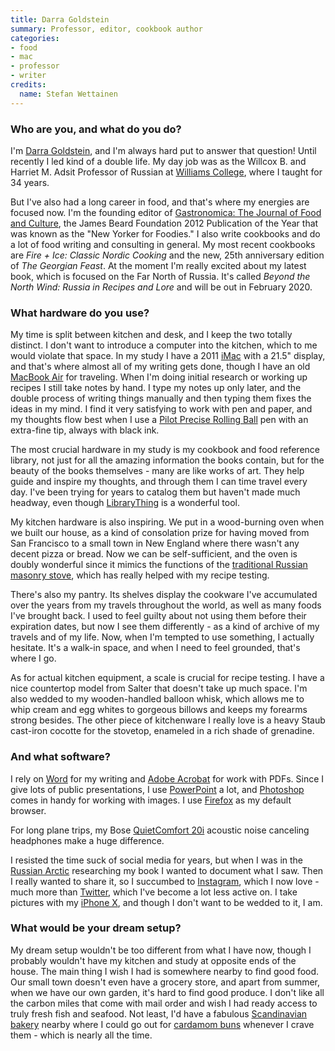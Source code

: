 ```yaml
---
title: Darra Goldstein
summary: Professor, editor, cookbook author
categories:
- food
- mac
- professor
- writer
credits:
  name: Stefan Wettainen
---
```


### Who are you, and what do you do?

I'm [Darra Goldstein](https://darragoldstein.com/ "Darra's website."), and I'm always hard put to answer that question! Until recently I led kind of a double life. My day job was as the Willcox B. and Harriet M. Adsit Professor of Russian at [Williams College](https://www.williams.edu/ "A university in Massachusetts."), where I taught for 34 years.

But I've also had a long career in food, and that's where my energies are focused now. I'm the founding editor of [Gastronomica: The Journal of Food and Culture](https://gastronomica.org/ "A journal of food studies."), the James Beard Foundation 2012 Publication of the Year that was known as the "New Yorker for Foodies." I also write cookbooks and do a lot of food writing and consulting in general. My most recent cookbooks are _Fire + Ice: Classic Nordic Cooking_ and the new, 25th anniversary edition of _The Georgian Feast_. At the moment I'm really excited about my latest book, which is focused on the Far North of Russia. It's called _Beyond the North Wind: Russia in Recipes and Lore_ and will be out in February 2020.

### What hardware do you use?

My time is split between kitchen and desk, and I keep the two totally distinct. I don't want to introduce a computer into the kitchen, which to me would violate that space. In my study I have a 2011 [iMac][] with a 21.5" display, and that's where almost all of my writing gets done, though I have an old [MacBook Air][macbook-air] for traveling. When I'm doing initial research or working up recipes I still take notes by hand. I type my notes up only later, and the double process of writing things manually and then typing them fixes the ideas in my mind. I find it very satisfying to work with pen and paper, and my thoughts flow best when I use a [Pilot Precise Rolling Ball][precise-v5] pen with an extra-fine tip, always with black ink.

The most crucial hardware in my study is my cookbook and food reference library, not just for all the amazing information the books contain, but for the beauty of the books themselves - many are like works of art. They help guide and inspire my thoughts, and through them I can time travel every day. I've been trying for years to catalog them but haven't made much headway, even though [LibraryThing][] is a wonderful tool.

My kitchen hardware is also inspiring. We put in a wood-burning oven when we built our house, as a kind of consolation prize for having moved from San Francisco to a small town in New England where there wasn't any decent pizza or bread. Now we can be self-sufficient, and the oven is doubly wonderful since it mimics the functions of the [traditional Russian masonry stove](http://domovladelets.ru/archive/article-368/ "An article about traditional Russian stoves."), which has really helped with my recipe testing.

There's also my pantry. Its shelves display the cookware I've accumulated over the years from my travels throughout the world, as well as many foods I've brought back. I used to feel guilty about not using them before their expiration dates, but now I see them differently - as a kind of archive of my travels and of my life. Now, when I'm tempted to use something, I actually hesitate. It's a walk-in space, and when I need to feel grounded, that's where I go.

As for actual kitchen equipment, a scale is crucial for recipe testing. I have a nice countertop model from Salter that doesn't take up much space. I'm also wedded to my wooden-handled balloon whisk, which allows me to whip cream and egg whites to gorgeous billows and keeps my forearms strong besides. The other piece of kitchenware I really love is a heavy Staub cast-iron cocotte for the stovetop, enameled in a rich shade of grenadine.

### And what software?

I rely on [Word][] for my writing and [Adobe Acrobat][acrobat] for work with PDFs. Since I give lots of public presentations, I use [PowerPoint][] a lot, and [Photoshop][] comes in handy for working with images. I use [Firefox][] as my default browser.

For long plane trips, my Bose [QuietComfort 20i][quietcomfort-20i] acoustic noise canceling headphones make a huge difference.

I resisted the time suck of social media for years, but when I was in the [Russian Arctic](https://www.thearcticinstitute.org/countries/russia/ "An article about Russian's arctic territories.") researching my book I wanted to document what I saw. Then I really wanted to share it, so I succumbed to [Instagram](https://www.instagram.com/darra.goldstein/ "Darra's Instagram account."), which I now love - much more than [Twitter](https://twitter.com/darra_goldstein "Darra's Twitter account."), which I've become a lot less active on. I take pictures with my [iPhone X][iphone-x], and though I don't want to be wedded to it, I am.

### What would be your dream setup?

My dream setup wouldn't be too different from what I have now, though I probably wouldn't have my kitchen and study at opposite ends of the house. The main thing I wish I had is somewhere nearby to find good food. Our small town doesn't even have a grocery store, and apart from summer, when we have our own garden, it's hard to find good produce. I don't like all the carbon miles that come with mail order and wish I had ready access to truly fresh fish and seafood. Not least, I'd have a fabulous [Scandinavian bakery](http://fabriquebakery.com/ "A Scandinavian bakery in London.") nearby where I could go out for [cardamom buns](http://www.swedishfood.com/swedish-food-recipes-biscuits-cakes/509-cardamom-buns "A recipe for cardamom buns.") whenever I crave them - which is nearly all the time.

[acrobat]: https://acrobat.adobe.com/us/en/acrobat.html "Software for creating and editing PDF documents."
[firefox]: https://www.mozilla.org/en-US/firefox/new/ "A cross-platform open-source web browser."
[imac]: https://www.apple.com/imac/ "An all-in-one computer."
[iphone-x]: https://en.wikipedia.org/wiki/IPhone_X "A 5.8 inch smartphone."
[librarything]: https://www.librarything.com/ "A site for keeping track of your books."
[macbook-air]: https://www.apple.com/macbook-air/ "A very thin laptop."
[photoshop]: https://www.adobe.com/products/photoshop.html "A bitmap image editor."
[powerpoint]: https://products.office.com/en-us/powerpoint "Presentation software."
[precise-v5]: https://www.amazon.com/Pilot-Precise-Stick-Rolling-Extra/dp/B00006IEBI "A pen."
[quietcomfort-20i]: http://worldwide.bose.com/productsupport/en_us/web/qc20i/page.html "Noise-cancelling in-ear headphones."
[word]: https://products.office.com/en-us/word "A document editor."
